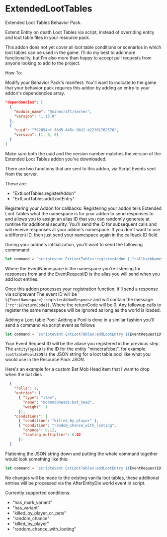 # ExtendedLootTables
Extended Loot Tables Behavior Pack.

Extend Entity on death Loot Tables via script, instead of overriding entity and loot table files in your resource pack.

This addon does not yet cover all loot table conditions or scenarios in which loot tables can be used in the game. I'll do my best to add more functionality, but I'm also more than happy to accept pull requests from anyone looking to add to the project.

How To:

Modify your Behavior Pack's manifest:
You'll want to indicate to the game that your behavior pack requires this addon by adding an entry to your addon's dependencies array.

```json
"dependencies": [
  {
    "module_name": "@minecraft/server",
    "version": "1.15.0"
  },
  {
    "uuid": "792854bf-38d5-445c-9b12-b22f01762576",
    "version": [1, 0, 0]
  }
]
```
Make sure both the uuid and the version number matches the version of the Extended Loot Tables addon you've downloaded.

There are two functions that are sent to this addon, via Script Events sent from the server.

These are:

- "ExtLootTables:registerAddon"
- "ExtLootTables:addLootEntry"

Registering your Addon for callbacks:
Registering your addon tells Extended Loot Tables what the namespace is for your addon to send responses to and allows you to assign an alias ID that you can randomly generate at runtime for additional security. You'll send the ID for subsequent calls and will receive responses at your addon's namespace. If you don't want to use a different ID, then just send your namespace again in the callback ID field.

During your addon's intitialization, you'll want to send the following commmand
```ts
let command = `scriptevent ExtLootTables:registerAddon { "callbackNamespace": "${EventNamespace}", "callbackID": "${EventRequestID}" } `
```
Where the EventNamespace is the namespace you're listening for responses from and the EventRequestID is the alias you will send when you add loot entries.

Once this addon processes your registration function, it'll send a response via scriptevent
The event ID will be `${EventNamespace}:registerAddonResponse` and will contain the message `{"rc":${returnCode}}`.
Where the returnCode will be 0. Any followup calls to register the same namespace will be ignored as long as the world is loaded.

Adding a Loot table Pool:
Adding a Pool is done in a similar fashion you'll send a command via script event as follows

```ts
let command = `scriptevent ExtLootTables:addLootEntry ${EventRequestID} ${entityTypeID} ${lootTablePoolJSON}`
```
Your Event Request ID will be the aliase you registered in the previous step.
The `entityTypeID` is the ID for the entity "minecraft:bat", for example.
`lootTablePoolJSON` is the JSON string for a loot table pool like what you would use in the Resource Pack JSON.

Here's an example for a custom Bat Mob Head item that I want to drop when the bat dies
```json
  { 
    "rolls": 1, 
    "entries": [ 
      { "type": "item", 
        "name": "moremobheads:bat_head", 
        "weight": 1 
      }], 
    "conditions": [ 
      { "condition": "killed_by_player" }, 
      { "condition": "random_chance_with_looting", 
        "chance": 0.12, 
        "looting_multiplier": 0.02 
      }] 
  }
```
Flattening the JSON string down and putting the whole command together would look something like this:

```ts
let command = `scriptevent ExtLootTables:addLootEntry ${EventRequestID} minecraft:bat { "rolls": 1, "entries": [{ "type": "item", "name": "moremobheads:bat_head", "weight": 1 }], "conditions": [{ "condition": "killed_by_player" }, { "condition": "random_chance_with_looting", "chance": 0.12, "looting_multiplier": 0.02 }]}`
```
No changes will be made to the existing vanilla loot tables, these additional entries will be processed via the AfterEntityDie world event in script.

Currently supported conditions:

- "has_mark_variant"
- "has_variant"
- "killed_by_player_or_pets"
- "random_chance"
- "killed_by_player"
- "random_chance_with_looting"

